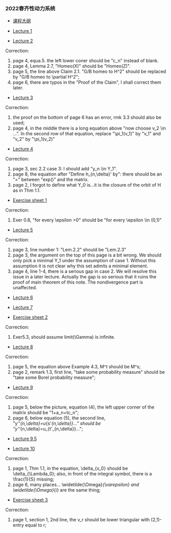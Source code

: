 ##  

### 2022春齐性动力系统


- [课程大纲](https://runlinzhang.github.io/2022齐性动力系统课程大纲.pdf?raw=true)

- [Lecture 1](https://runlinzhang.github.io/Lec1.pdf?raw=true)

- [Lecture 2](https://runlinzhang.github.io/Lec2.pdf?raw=true)

Correction:
1. page 4, equa.5. the left lower coner should be "c_n" instead of blank. 
2. page 4, Lemma 2.7, "Homeo(X)" should be "Homeo(Z)".
3. page 5, the line above Claim 2.1. "G/B homeo to H^2" should be replaced by "G/B homeo to \partial H^2";
4. page 6, there are typos in the "Proof of the Claim", I shall correct them later.

- [Lecture 3](https://runlinzhang.github.io/Lec3.pdf?raw=true)

Correction:
1. the proof on the bottom of page 6 has an error, rmk 3.3 should also be used;
2. page 4, in the middle there is a long equation above "now choose v_2 \in ...". In the second row of that equation, replace "\pi_1(v_1)" by "v_1" and "v_2" by "\pi_1(v_2)"

- [Lecture 4](https://runlinzhang.github.io/Lec4.pdf?raw=true)

Correction:
1. page 3, sec 2.2 case 3: I should add "y_n \in Y_1".
2. page 8, the equation after "Define h_{n,\delta}' by": there should be an "=" between "exp()" and the matrix.
3. page 2, I forgot to define what Y_0 is...it is the closure of the orbit of H as in Thm 1.1.

- [Exercise sheet 1](https://runlinzhang.github.io/EXER_1.pdf?raw=true)

Correction:
1. Exer 0.8, "for every \epsilon >0" should be "for every \epsilon \in (0,1)"

- [Lecture 5](https://runlinzhang.github.io/Lec5.pdf?raw=true)

Correction:
1. page 3, line number 1: "Lem.2.2" should be "Lem.2.3"
2. page 3, the argument on the top of this page is a bit wrong. We should only pick a minimal Y_1 under the assumption of case 1. Without this assumption it is not clear why this set admits a minimal element. 
3. page 4, line 1-4, there is a serious gap in case 2. We will resolve this issue in a later lecture. Actually the gap is so serious that it ruins the proof of main theorem of this note. The nondivergence part is unaffected.

- [Lecture 6](https://runlinzhang.github.io/Lec6.pdf?raw=true)

- [Lecture 7](https://runlinzhang.github.io/Lec7.pdf?raw=true)

- [Exercise sheet 2](https://runlinzhang.github.io/EXER_2.pdf?raw=true)

Correction:
1. Exer5.3, should assume limit(\Gamma) is infinite.

- [Lecture 8](https://runlinzhang.github.io/Lec8.pdf?raw=true)

Correction:
1. page 5, the equation above Example 4.3, M^t should be M^s;
2. page 2, remark 1.3, first line, "take some probability measure" should be "take some Borel probability measure";

- [Lecture 9](https://runlinzhang.github.io/Lec9.pdf?raw=true)

Correction:
1. page 5, below the picture, equation (4), the left upper corner of the matrix should be "1+a_n+tc_n";
2. page 6, below equation (5), the second line, "y''_{n,\delta}=u_{s'_{n,\delta}}..." should be  "y''_{n,\delta}=u_{t'_{n,\delta}}...";

- [Lecture 9.5](https://runlinzhang.github.io/Lec9.5.pdf?raw=true)

- [Lecture 10](https://runlinzhang.github.io/Lec10.pdf?raw=true)

Correction:
1. page 1, Thm 1.1, in the equation, \delta_{x_0} should be \delta_{\Lambda_0}; also, in front of the integral symbol, there is a \frac{1}{S} missing;
2. page 6, many places... \widetilde{\Omega}_{\varepsilon} and \widetilde{\Omega}_{i} are the same thing;

- [Exercise sheet 3](https://runlinzhang.github.io/EXER_3.pdf?raw=true)

Correction:
1. page 1, section 1, 2nd line, the v_r should be lower triangular with (2,1)-entry equal to r;
